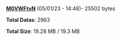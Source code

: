[**M0VWFtvN**](/data/M0VWFtvN.txt) (05/01/23 - 14:48)- 25502 bytes

**Total Datas**: 2963

**Total Size**: 19.28 MB / 19.3 MB